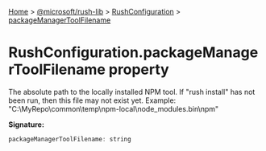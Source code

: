 [Home](./index) &gt; [@microsoft/rush-lib](./rush-lib.md) &gt; [RushConfiguration](./rush-lib.rushconfiguration.md) &gt; [packageManagerToolFilename](./rush-lib.rushconfiguration.packagemanagertoolfilename.md)

# RushConfiguration.packageManagerToolFilename property

The absolute path to the locally installed NPM tool. If "rush install" has not been run, then this file may not exist yet. Example: "C:\\MyRepo\\common\\temp\\npm-local\\node\_modules.bin\\npm"

**Signature:**
```javascript
packageManagerToolFilename: string
```
